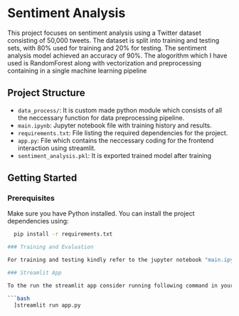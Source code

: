 # Sentiment Analysis

This project focuses on sentiment analysis using a Twitter dataset consisting of 50,000 tweets. The dataset is split into training and testing sets, with 80% used for training and 20% for testing. The sentiment analysis model achieved an accuracy of 90%.
The alogorithm which I have used is RandomForest along with vectorization and preprocessing containing in a single machine learning pipeline
## Project Structure

- `data_process/`: It is custom made python module which consists of all the neccessary function for data preprocessing pipeline.
- `main.ipynb`: Jupyter notebook file with training history and results.
- `requirements.txt`: File listing the required dependencies for the project.
- `app.py`: File which contains the neccessary coding for the frontend interaction using streamlit.
- `sentiment_analysis.pkl`: It is exported trained model after training

## Getting Started

### Prerequisites

Make sure you have Python installed. You can install the project dependencies using:

```bash
  pip install -r requirements.txt

### Training and Evaluation

For training and testing kindly refer to the jupyter notebook "main.ipynb" for all the neccessary coding.

### Streamlit App

To the run the streamlit app consider running following command in your terminal

```bash
  ]streamlit run app.py

 
